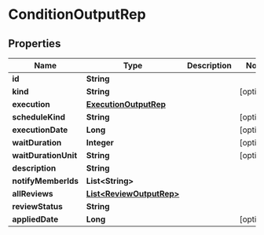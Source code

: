 

# ConditionOutputRep


## Properties

Name | Type | Description | Notes
------------ | ------------- | ------------- | -------------
**id** | **String** |  | 
**kind** | **String** |  |  [optional]
**execution** | [**ExecutionOutputRep**](ExecutionOutputRep.md) |  | 
**scheduleKind** | **String** |  |  [optional]
**executionDate** | **Long** |  |  [optional]
**waitDuration** | **Integer** |  |  [optional]
**waitDurationUnit** | **String** |  |  [optional]
**description** | **String** |  | 
**notifyMemberIds** | **List&lt;String&gt;** |  | 
**allReviews** | [**List&lt;ReviewOutputRep&gt;**](ReviewOutputRep.md) |  | 
**reviewStatus** | **String** |  | 
**appliedDate** | **Long** |  |  [optional]




